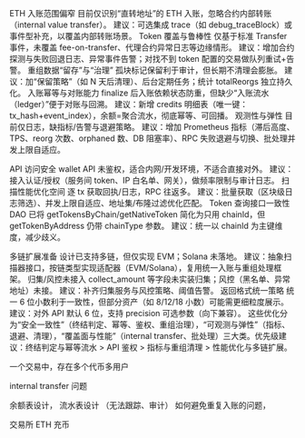 
ETH 入账范围偏窄
目前仅识别“直转地址”的 ETH 入账，忽略合约内部转账（internal value transfer）。
建议：可选集成 trace（如 debug_traceBlock）或事件型补充，以覆盖内部转账场景。
Token 覆盖与鲁棒性
仅基于标准 Transfer 事件，未覆盖 fee-on-transfer、代理合约异常日志等边缘情形。
建议：增加合约探测与失败回退日志、异常事件告警；对找不到 token 配置的交易做队列重试+告警。
重组数据“留存”与“治理”
孤块标记保留利于审计，但长期不清理会膨胀。
建议：加“保留策略”（如 N 天后清理）、后台定期任务；统计 totalReorgs 独立持久化。
入账幂等与对账能力
finalize 后入账依赖状态防重，但缺少“入账流水（ledger）”便于对账与回溯。
建议：新增 credits 明细表（唯一键：tx_hash+event_index），余额=聚合流水，彻底幂等、可回播。
观测性与弹性
目前仅日志，缺指标/告警与退避策略。
建议：增加 Prometheus 指标（滞后高度、TPS、reorg 次数、orphaned 数、DB 阻塞率）、RPC 失败退避与切换、批处理并发上限自适应。

API 访问安全
wallet API 未鉴权，适合内网/开发环境，不适合直接对外。
建议：接入认证/授权（服务间 token、IP 白名单、网关），做频率限制与审计日志。
扫描性能优化空间
逐 tx 获取回执/日志，RPC 往返多。
建议：批量获取（区块级日志筛选）、并发上限自适应、地址集/布隆过滤优化匹配。
Token 查询接口一致性
DAO 已将 getTokensByChain/getNativeToken 简化为只用 chainId，但 getTokenByAddress 仍带 chainType 参数。
建议：统一以 chainId 为主键维度，减少歧义。

多链扩展准备
设计已支持多链，但仅实现 EVM；Solana 未落地。
建议：抽象扫描器接口，按链类型实现适配器（EVM/Solana），复用统一入账与重组处理框架。
归集/风控未接入
collect_amount 等字段未实装归集；风控（黑名单、异常地址）未接。
建议：补齐归集服务与风控策略、阈值告警。
返回格式统一策略
统一 6 位小数利于一致性，但部分资产（如 8/12/18 小数）可能需更细粒度展示。
建议：对外 API 默认 6 位，支持 precision 可选参数（向下兼容）。
这些优化分为“安全一致性”（终结判定、幂等、鉴权、重组治理），“可观测与弹性”（指标、退避、清理），“覆盖面与性能”（internal transfer、批处理）三大类。优先级建议：终结判定与幂等流水 > API 鉴权 > 指标与重组清理 > 性能优化与多链扩展。




一个交易中，存在多个代币多用户

internal transfer 问题



余额表设计， 流水表设计 （无法跟踪、审计）
如何避免重复入账的问题， 


交易所 ETH 充币




